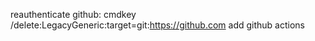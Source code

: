 reauthenticate github:
cmdkey /delete:LegacyGeneric:target=git:https://github.com
add github actions